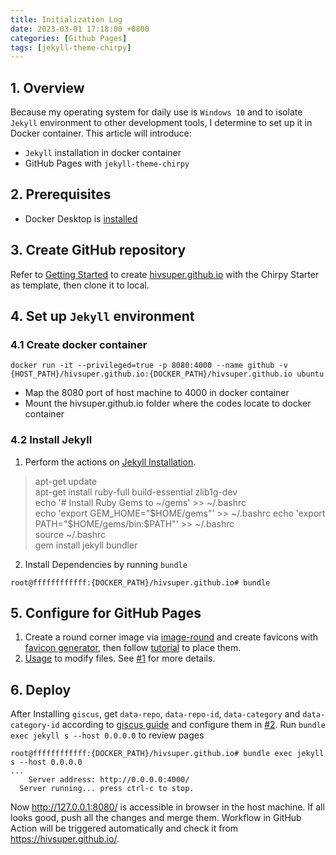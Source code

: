```yaml
---
title: Initialization Log  
date: 2023-03-01 17:18:00 +0800  
categories: [Github Pages]  
tags: [jekyll-theme-chirpy]  
---
```

## 1. Overview
Because my operating system for daily use is `Windows 10` and to isolate `Jekyll` environment to other development tools, I determine to set up it in Docker container. This article will introduce:
+ `Jekyll` installation in docker container
+ GitHub Pages with `jekyll-theme-chirpy`

## 2. Prerequisites
+ Docker Desktop is [installed](https://docs.docker.com/desktop/install/windows-install/)

## 3. Create GitHub repository
Refer to [Getting Started](https://chirpy.cotes.page/posts/getting-started/#option-1-using-the-chirpy-starter) to create [hivsuper.github.io](https://github.com/hivsuper/hivsuper.github.io) with the Chirpy Starter as template, then clone it to local.

## 4. Set up `Jekyll` environment

### 4.1 Create docker container
```
docker run -it --privileged=true -p 8080:4000 --name github -v {HOST_PATH}/hivsuper.github.io:{DOCKER_PATH}/hivsuper.github.io ubuntu
```
+ Map the 8080 port of host machine to 4000 in docker container
+ Mount the hivsuper.github.io folder where the codes locate to docker container
 
### 4.2 Install Jekyll
1. Perform the actions on [Jekyll Installation](https://jekyllrb.com/docs/installation/ubuntu/).
> apt-get update  
apt-get install ruby-full build-essential zlib1g-dev  
echo '# Install Ruby Gems to ~/gems' >> ~/.bashrc  
echo 'export GEM_HOME="$HOME/gems"' >> ~/.bashrc  
echo 'export PATH="$HOME/gems/bin:$PATH"' >> ~/.bashrc  
source ~/.bashrc  
gem install jekyll bundler  
2. Install Dependencies by running `bundle`
```
root@ffffffffffff:{DOCKER_PATH}/hivsuper.github.io# bundle
```

## 5. Configure for GitHub Pages
1. Create a round corner image via [image-round](https://www.dute.org/image-round) and create favicons with [favicon generator](https://www.favicon-generator.org/), then follow [tutorial](https://chirpy.cotes.page/posts/customize-the-favicon/) to place them. 
2. [Usage](https://chirpy.cotes.page/posts/getting-started/#usage) to modify files. See [#1](https://github.com/hivsuper/hivsuper.github.io/pull/1) for more details.

## 6. Deploy
After Installing `giscus`, get `data-repo`, `data-repo-id`, `data-category` and `data-category-id` according to [giscus guide](https://vuepress-theme-hope.github.io/v2/comment/guide/giscus.html) and configure them in [#2](https://github.com/hivsuper/hivsuper.github.io/pull/2). Run `bundle exec jekyll s --host 0.0.0.0` to review pages
```
root@ffffffffffff:{DOCKER_PATH}/hivsuper.github.io# bundle exec jekyll s --host 0.0.0.0
...
    Server address: http://0.0.0.0:4000/
  Server running... press ctrl-c to stop.
```
Now http://127.0.0.1:8080/ is accessible in browser in the host machine. If all looks good, push all the changes and merge them. Workflow in GitHub Action will be triggered automatically and check it from https://hivsuper.github.io/.
